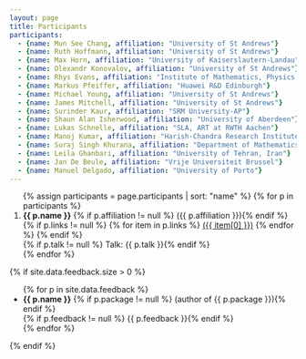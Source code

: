 ```yaml
---
layout: page
title: Participants
participants:
  - {name: Mun See Chang, affiliation: "University of St Andrews"}
  - {name: Ruth Hoffmann, affiliation: "University of St Andrews"}
  - {name: Max Horn, affiliation: "University of Kaiserslautern-Landau"}
  - {name: Olexandr Konovalov, affiliation: "University of St Andrews"}
  - {name: Rhys Evans, affiliation: "Institute of Mathematics, Physics and Mechanics, Ljubljana, Slovenia"} 
  - {name: Markus Pfeiffer, affiliation: "Huawei R&D Edinburgh"}
  - {name: Michael Young, affiliation: "University of St Andrews"}
  - {name: James Mitchell, affiliation: "University of St Andrews"}
  - {name: Surinder Kaur, affiliation: "SRM University-AP"}
  - {name: Shaun Alan Isherwood, affiliation: "University of Aberdeen"}
  - {name: Lukas Schnelle, affiliation: "SLA, ART at RWTH Aachen"}
  - {name: Manoj Kumar, affiliation: "Harish-Chandra Research Institute, Prayagraj"}
  - {name: Suraj Singh Khurana, affiliation: "Department of Mathematics, SRM University AP, Andhra Pradesh, India"}
  - {name: Leila Ghanbari, affiliation: "University of Tehran, Iran"}
  - {name: Jan De Beule, affiliation: "Vrije Universiteit Brussel"}
  - {name: Manuel Delgado, affiliation: "University of Porto"}
---
```


<ol>{% assign participants = page.participants | sort: "name" %}
{% for p in participants %}
  <li>
    <strong>{{ p.name }}</strong>
    {% if p.affiliation != null %} ({{ p.affiliation }}){% endif %}
    {% if p.links != null %}
        {% for item in p.links %}
            <a href="{{ item[1] }}">({{ item[0] }})</a>
        {% endfor %}
    {% endif %}
    <br/>
      {% if p.talk != null %} Talk: {{ p.talk }}{% endif %}
  </li>
{% endfor %}
</ol>

{% if site.data.feedback.size > 0 %}

<ul>
{% for p in site.data.feedback %}
  <li>
    <strong>{{ p.name }}</strong>
    {% if p.package != null %} (author of {{ p.package }}){% endif %}
    <br/>
    {% if p.feedback != null %} {{ p.feedback }}{% endif %}
  </li>
{% endfor %}
</ul>

{% endif %}
<!-- 
$# Conference photo
<img src="{{ site.baseurl }}/public/conference-photo.jpg" />
-->